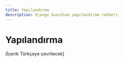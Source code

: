 ```yaml
---
title: Yapılandırma
description: Django Guardian yapılandırma rehberi
---
```


# Yapılandırma

[İçerik Türkçeye çevrilecek]

<!-- Bu sayfa içeriği ana İngilizce configuration.md dosyasından çevrilecektir -->
